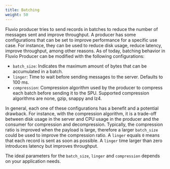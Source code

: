 ```yaml
---
title: Batching
weight: 50
---
```

Fluvio producer tries to send records in batches to reduce the number of messages sent and improve throughput. A producer has some configurations that can be set to improve performance for a specific use case. For instance, they can be used to reduce disk usage, reduce latency, improve throughput, among other reasons.
As of today, batching behavior in Fluvio Producer can be modified with the following configurations:

- `batch_size`: Indicates the maximum amount of bytes that can be accumulated in a batch.
- `linger`: Time to wait before sending messages to the server. Defaults to 100 ms.
- `compression`: Compression algorithm used by the producer to compress each batch before sending it to the SPU. Supported compression algorithms are none, gzip, snappy and lz4.

In general, each one of these configurations has a benefit and a potential drawback. For instance, with the compression algorithm, it is a trade-off between disk usage in the server and CPU usage in the producer and the consumer for compression and decompression. Typically, the compression ratio is improved when the payload is large, therefore a larger `batch_size` could be used to improve the compression ratio. A `linger` equals `0` means that each record is sent as soon as possible. A `linger` time larger than zero introduces latency but improves throughput.

The ideal parameters for the `batch_size`, `linger` and `compression` depends on your application needs.

